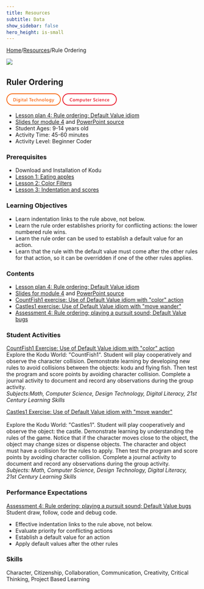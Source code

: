 ```yaml
---
title: Resources
subtitle: Data
show_sidebar: false
hero_height: is-small
---
```


[Home](..)/[Resources](.)/Rule Ordering

[![](https://www.kodugamelab.com/API/Thumbnail?world=iiFdblJT2UO1FXbL1eOXTg==)](https://worlds.kodugamelab.com/world/iiFdblJT2UO1FXbL1eOXTg==)

## Ruler Ordering
![Digital Technology](dt.png) ![Computer Science](cs.png)

* [Lesson plan 4: Rule ordering; Default Value idiom](https://www.cs.cmu.edu/~dst/Kodu/Curriculum/modules/04/lesson4.pdf)
* [Slides for module 4](https://www.cs.cmu.edu/~dst/Kodu/Curriculum/modules/04/slides4.pdf) and [PowerPoint source](https://www.cs.cmu.edu/~dst/Kodu/Curriculum/modules/04/slides4.pptx)
* Student Ages: 9-14 years old
* Activity Time: 45-60 minutes
* Activity Level: Beginner Coder

### Prerequisites 
* Download and Installation of Kodu
* [Lesson 1: Eating apples](eating_apples)
* [Lesson 2: Color Filters](color_filters)
* [Lesson 3: Indentation and scores](indentaion_and_scores) 

### Learning Objectives
* Learn indentation links to the rule above, not below.
* Learn the rule order establishes priority for conflicting actions: the lower numbered rule wins.
* Learn the rule order can be used to establish a default value for an action.
* Learn that the rule with the default value must come after the other rules for that action, so it can be overridden if one of the other rules applies. 

### Contents
* [Lesson plan 4: Rule ordering; Default Value idiom](https://www.cs.cmu.edu/~dst/Kodu/Curriculum/modules/04/lesson4.pdf)
* [Slides for module 4](https://www.cs.cmu.edu/~dst/Kodu/Curriculum/modules/04/slides4.pdf) and [PowerPoint source](https://www.cs.cmu.edu/~dst/Kodu/Curriculum/modules/04/slides4.pptx)
* [CountFish1 exercise: Use of Default Value idiom with "color" action](https://www.cs.cmu.edu/~dst/Kodu/Curriculum/modules/04/04-countfish1.pdf)
* [Castles1 exercise: Use of Default Value idiom with "move wander"](https://www.cs.cmu.edu/~dst/Kodu/Curriculum/modules/04/04-castles1.pdf)
* [Assessment 4: Rule ordering; playing a pursuit sound; Default Value bugs](https://www.cs.cmu.edu/~dst/Kodu/Curriculum/modules/04/questionnaire4.pdf)

### Student Activities
[CountFish1 Exercise: Use of Default Value idiom with "color" action](https://www.cs.cmu.edu/~dst/Kodu/Curriculum/modules/04/04-countfish1.pdf)<br>
Explore the Kodu World: "CountFish1". Student will play cooperatively and observe the character collision. Demonstrate learning by developing new rules to avoid collisions between the objects: kodu and flying fish. Then test the program and score points by avoiding character collision. Complete a journal activity to document and record any observations during the group activity.<br>
*Subjects:Math, Computer Science, Design Technology, Digital Literacy, 21st Century Learning Skills*

[Castles1 Exercise: Use of Default Value idiom with "move wander"](https://www.cs.cmu.edu/~dst/Kodu/Curriculum/modules/04/04-castles1.pdf)<br>  
Explore the Kodu World: "Castles1". Student will play cooperatively and observe the object: the castle. Demonstrate learning by understanding the rules of the game. Notice that if the character moves close to the object, the object may change sizes or dispense objects. The character and object must have a collision for the rules to apply. Then test the program and score points by avoiding character collision. Complete a journal activity to document and record any observations during the group activity.<br>
*Subjects: Math, Computer Science, Design Technology, Digital Literacy, 21st Century Learning Skills*

### Performance Expectations
[Assessment 4: Rule ordering; playing a pursuit sound; Default Value bugs](https://www.cs.cmu.edu/~dst/Kodu/Curriculum/modules/04/questionnaire4.pdf) Student draw, follow, code and debug code. 

* Effective indentation links to the rule above, not below.
* Evaluate priority for conflicting actions
* Establish a default value for an action
* Apply default values after the other rules

### Skills
Character,
Citizenship,
Collaboration,
Communication,
Creativity,
Critical Thinking,
Project Based Learning

    
